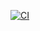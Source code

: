 <!-- Badge Status -->
[![CI](https://github.com/willxis/gradle-demo/actions/workflows/gradle.yml/badge.svg)](https://github.com/willxis/gradle-demo/actions/workflows/gradle.yml)
